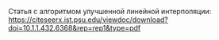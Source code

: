 Статья с алгоритмом улучшенной линейной интерполяции:
https://citeseerx.ist.psu.edu/viewdoc/download?doi=10.1.1.432.6368&rep=rep1&type=pdf
